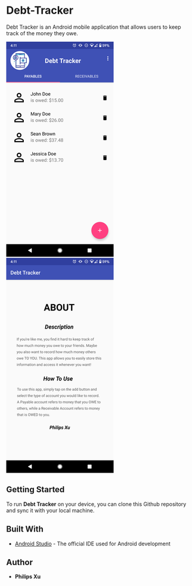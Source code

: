 # Debt-Tracker
Debt Tracker is an Android mobile application that allows users to keep track of the money they owe.

![image](https://github.com/Puepis/Debt-Tracker/blob/master/account_page.png)
![image](https://github.com/Puepis/Debt-Tracker/blob/master/about_section.png)

## Getting Started
To run **Debt Tracker** on your device, you can clone this Github repository and sync it with your local machine. 


## Built With

* [Android Studio](https://developer.android.com/studio) - The official IDE used for Android development

## Author

* **Philips Xu**

